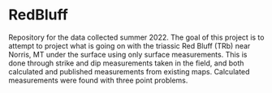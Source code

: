 # RedBluff
Repository for the data collected summer 2022. 
The goal of this project is to attempt to project what is going on with the triassic Red Bluff (TRb) near Norris, MT under the surface using only surface measurements. This is done through strike and dip measurements taken in the field, and both calculated and published measurements from existing maps.
Calculated measurements were found with three point problems. 
